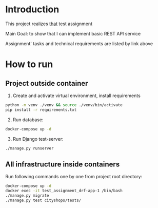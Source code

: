 
# Introduction

This project realizes [that](https://docs.google.com/document/d/1f3ZGfaYil9Xd8er1-nQazC6jA2wTzzevOGGDqeyfMXo) test assignment

Main Goal: to show that I can implement basic REST API service

Assignment' tasks and technical requirements are listed by link above


# How to run

## Project outside container

1. Create and activate virtual environment, install requirements

```bash
python -m venv ./venv && source ./venv/bin/activate
pip install -r requirements.txt
```

2. Run database:

```bash
docker-compose up -d
```

3. Run Django test-server:

```bash
./manage.py runserver
```


## All infrastructure inside containers

Run following commands one by one from project root directory:

```bash
docker-compose up -d
docker exec -it test_assignment_drf-app-1 /bin/bash
./manage.py migrate
./manage.py test cityshops/tests/
```
